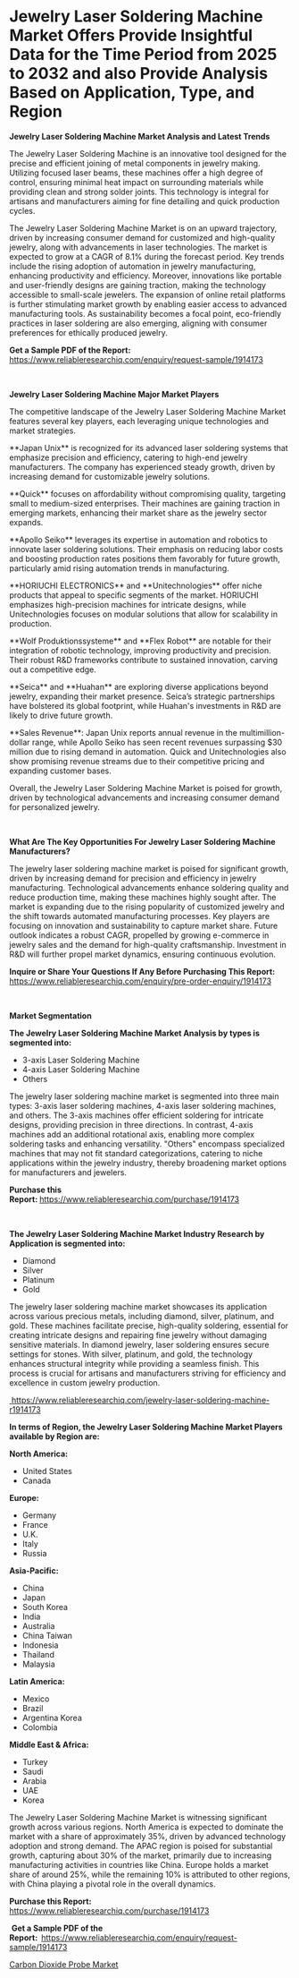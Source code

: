 <p><h1>Jewelry Laser Soldering Machine Market Offers Provide Insightful Data for the Time Period from 2025 to 2032 and also Provide Analysis Based on Application, Type, and Region</h1></p><p><strong>Jewelry Laser Soldering Machine Market Analysis and Latest Trends</strong></p>
<p><p>The Jewelry Laser Soldering Machine is an innovative tool designed for the precise and efficient joining of metal components in jewelry making. Utilizing focused laser beams, these machines offer a high degree of control, ensuring minimal heat impact on surrounding materials while providing clean and strong solder joints. This technology is integral for artisans and manufacturers aiming for fine detailing and quick production cycles.</p><p>The Jewelry Laser Soldering Machine Market is on an upward trajectory, driven by increasing consumer demand for customized and high-quality jewelry, along with advancements in laser technologies. The market is expected to grow at a CAGR of 8.1% during the forecast period. Key trends include the rising adoption of automation in jewelry manufacturing, enhancing productivity and efficiency. Moreover, innovations like portable and user-friendly designs are gaining traction, making the technology accessible to small-scale jewelers. The expansion of online retail platforms is further stimulating market growth by enabling easier access to advanced manufacturing tools. As sustainability becomes a focal point, eco-friendly practices in laser soldering are also emerging, aligning with consumer preferences for ethically produced jewelry.</p></p>
<p><strong>Get a Sample PDF of the Report:&nbsp;</strong> <a href="https://www.reliableresearchiq.com/enquiry/request-sample/1914173?utm_campaign=2396&utm_medium=2&utm_source=Github&utm_content=ia&utm_term=20022025&utm_id=jewelry-laser-soldering-machine">https://www.reliableresearchiq.com/enquiry/request-sample/1914173</a></p>
<p>&nbsp;</p>
<p><strong>Jewelry Laser Soldering Machine Major Market Players</strong></p>
<p><p>The competitive landscape of the Jewelry Laser Soldering Machine Market features several key players, each leveraging unique technologies and market strategies. </p><p>**Japan Unix** is recognized for its advanced laser soldering systems that emphasize precision and efficiency, catering to high-end jewelry manufacturers. The company has experienced steady growth, driven by increasing demand for customizable jewelry solutions. </p><p>**Quick** focuses on affordability without compromising quality, targeting small to medium-sized enterprises. Their machines are gaining traction in emerging markets, enhancing their market share as the jewelry sector expands.</p><p>**Apollo Seiko** leverages its expertise in automation and robotics to innovate laser soldering solutions. Their emphasis on reducing labor costs and boosting production rates positions them favorably for future growth, particularly amid rising automation trends in manufacturing.</p><p>**HORIUCHI ELECTRONICS** and **Unitechnologies** offer niche products that appeal to specific segments of the market. HORIUCHI emphasizes high-precision machines for intricate designs, while Unitechnologies focuses on modular solutions that allow for scalability in production.</p><p>**Wolf Produktionssysteme** and **Flex Robot** are notable for their integration of robotic technology, improving productivity and precision. Their robust R&D frameworks contribute to sustained innovation, carving out a competitive edge.</p><p>**Seica** and **Huahan** are exploring diverse applications beyond jewelry, expanding their market presence. Seica’s strategic partnerships have bolstered its global footprint, while Huahan's investments in R&D are likely to drive future growth.</p><p>**Sales Revenue**: Japan Unix reports annual revenue in the multimillion-dollar range, while Apollo Seiko has seen recent revenues surpassing $30 million due to rising demand in automation. Quick and Unitechnologies also show promising revenue streams due to their competitive pricing and expanding customer bases. </p><p>Overall, the Jewelry Laser Soldering Machine Market is poised for growth, driven by technological advancements and increasing consumer demand for personalized jewelry.</p></p>
<p>&nbsp;</p>
<p><strong>What Are The Key Opportunities For Jewelry Laser Soldering Machine Manufacturers?</strong></p>
<p><p>The jewelry laser soldering machine market is poised for significant growth, driven by increasing demand for precision and efficiency in jewelry manufacturing. Technological advancements enhance soldering quality and reduce production time, making these machines highly sought after. The market is expanding due to the rising popularity of customized jewelry and the shift towards automated manufacturing processes. Key players are focusing on innovation and sustainability to capture market share. Future outlook indicates a robust CAGR, propelled by growing e-commerce in jewelry sales and the demand for high-quality craftsmanship. Investment in R&D will further propel market dynamics, ensuring continuous evolution.</p></p>
<p><strong>Inquire or Share Your Questions If Any Before Purchasing This Report:</strong> <a href="https://www.reliableresearchiq.com/enquiry/pre-order-enquiry/1914173?utm_campaign=2396&utm_medium=2&utm_source=Github&utm_content=ia&utm_term=20022025&utm_id=jewelry-laser-soldering-machine">https://www.reliableresearchiq.com/enquiry/pre-order-enquiry/1914173</a></p>
<p>&nbsp;</p>
<p><strong>Market Segmentation</strong></p>
<p><strong>The Jewelry Laser Soldering Machine Market Analysis by types is segmented into:</strong></p>
<p><ul><li>3-axis Laser Soldering Machine</li><li>4-axis Laser Soldering Machine</li><li>Others</li></ul></p>
<p><p>The jewelry laser soldering machine market is segmented into three main types: 3-axis laser soldering machines, 4-axis laser soldering machines, and others. The 3-axis machines offer efficient soldering for intricate designs, providing precision in three directions. In contrast, 4-axis machines add an additional rotational axis, enabling more complex soldering tasks and enhancing versatility. "Others" encompass specialized machines that may not fit standard categorizations, catering to niche applications within the jewelry industry, thereby broadening market options for manufacturers and jewelers.</p></p>
<p><strong>Purchase this Report:&nbsp;</strong><a href="https://www.reliableresearchiq.com/purchase/1914173?utm_campaign=2396&utm_medium=2&utm_source=Github&utm_content=ia&utm_term=20022025&utm_id=jewelry-laser-soldering-machine">https://www.reliableresearchiq.com/purchase/1914173</a></p>
<p>&nbsp;</p>
<p><strong>The Jewelry Laser Soldering Machine Market Industry Research by Application is segmented into:</strong></p>
<p><ul><li>Diamond</li><li>Silver</li><li>Platinum</li><li>Gold</li></ul></p>
<p><p>The jewelry laser soldering machine market showcases its application across various precious metals, including diamond, silver, platinum, and gold. These machines facilitate precise, high-quality soldering, essential for creating intricate designs and repairing fine jewelry without damaging sensitive materials. In diamond jewelry, laser soldering ensures secure settings for stones. With silver, platinum, and gold, the technology enhances structural integrity while providing a seamless finish. This process is crucial for artisans and manufacturers striving for efficiency and excellence in custom jewelry production.</p></p>
<p><a href="https://www.reliableresearchiq.com/jewelry-laser-soldering-machine-r1914173?utm_campaign=2396&utm_medium=2&utm_source=Github&utm_content=ia&utm_term=20022025&utm_id=jewelry-laser-soldering-machine">&nbsp;https://www.reliableresearchiq.com/jewelry-laser-soldering-machine-r1914173</a></p>
<p><strong>In terms of Region, the Jewelry Laser Soldering Machine Market Players available by Region are:</strong></p>
<p>
    <p> <strong> North America: </strong>
        <ul>
            <li>United States</li>
            <li>Canada</li>
        </ul>
        </p> 
    <p> <strong> Europe: </strong>
        <ul>
            <li>Germany</li>
            <li>France</li>
            <li>U.K.</li>
            <li>Italy</li>
            <li>Russia</li>
        </ul>
        </p> 
    <p> <strong> Asia-Pacific: </strong>
        <ul>
            <li>China</li>
            <li>Japan</li>
            <li>South Korea</li>
            <li>India</li>
            <li>Australia</li>
            <li>China Taiwan</li>
            <li>Indonesia</li>
            <li>Thailand</li>
            <li>Malaysia</li>
        </ul>
        </p> 
    <p> <strong> Latin America: </strong>
        <ul>
            <li>Mexico</li>
            <li>Brazil</li>
            <li>Argentina Korea</li>
            <li>Colombia</li>
        </ul>
        </p> 
    <p> <strong> Middle East & Africa: </strong>
        <ul>
            <li>Turkey</li>
            <li>Saudi</li>
            <li>Arabia</li>
            <li>UAE</li>
            <li>Korea</li>
        </ul>
    </p>
    </p>
<p><p>The Jewelry Laser Soldering Machine Market is witnessing significant growth across various regions. North America is expected to dominate the market with a share of approximately 35%, driven by advanced technology adoption and strong demand. The APAC region is poised for substantial growth, capturing about 30% of the market, primarily due to increasing manufacturing activities in countries like China. Europe holds a market share of around 25%, while the remaining 10% is attributed to other regions, with China playing a pivotal role in the overall dynamics.</p></p>
<p><strong>Purchase this Report: </strong><a href="https://www.reliableresearchiq.com/purchase/1914173?utm_campaign=2396&utm_medium=2&utm_source=Github&utm_content=ia&utm_term=20022025&utm_id=jewelry-laser-soldering-machine">https://www.reliableresearchiq.com/purchase/1914173</a></p>
<p>&nbsp;<strong>Get a Sample PDF of the Report:&nbsp;&nbsp;</strong><a href="https://www.reliableresearchiq.com/enquiry/request-sample/1914173?utm_campaign=2396&utm_medium=2&utm_source=Github&utm_content=ia&utm_term=20022025&utm_id=jewelry-laser-soldering-machine">https://www.reliableresearchiq.com/enquiry/request-sample/1914173</a></p>
<p><strong></strong></p>
<p><p><a href="https://github.com/bolalfredia7777/Market-Research-Report-List-1/blob/main/carbon-dioxide-probe-market.md?utm_campaign=2396&utm_medium=2&utm_source=Github&utm_content=ia&utm_term=20022025&utm_id=jewelry-laser-soldering-machine">Carbon Dioxide Probe Market</a></p></p>